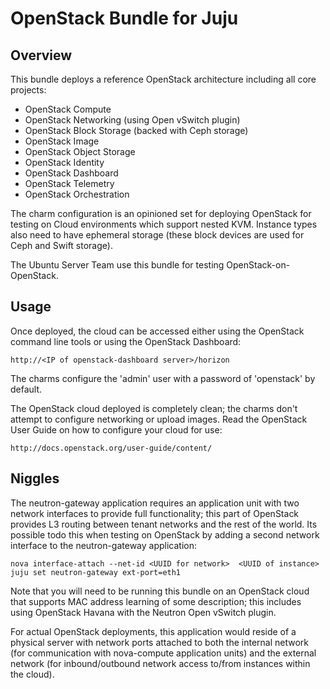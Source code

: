 OpenStack Bundle for Juju
=========================

Overview
--------

This bundle deploys a reference OpenStack architecture including all core projects:

  - OpenStack Compute
  - OpenStack Networking (using Open vSwitch plugin)
  - OpenStack Block Storage (backed with Ceph storage)
  - OpenStack Image
  - OpenStack Object Storage
  - OpenStack Identity
  - OpenStack Dashboard
  - OpenStack Telemetry
  - OpenStack Orchestration

The charm configuration is an opinioned set for deploying OpenStack for testing on Cloud environments which support nested KVM.  Instance types also need to have ephemeral storage (these block devices are used for Ceph and Swift storage).

The Ubuntu Server Team use this bundle for testing OpenStack-on-OpenStack.

Usage
-----

Once deployed, the cloud can be accessed either using the OpenStack command line tools or using the OpenStack Dashboard:

    http://<IP of openstack-dashboard server>/horizon

The charms configure the 'admin' user with a password of 'openstack' by default.

The OpenStack cloud deployed is completely clean; the charms don't attempt to configure networking or upload images.  Read the OpenStack User Guide on how to configure your cloud for use:

    http://docs.openstack.org/user-guide/content/

Niggles
-------

The neutron-gateway application requires an application unit with two network interfaces to provide full functionality; this part of OpenStack provides L3 routing between tenant networks and the rest of the world.  Its possible todo this when testing on OpenStack by adding a second network interface to the neutron-gateway application:

    nova interface-attach --net-id <UUID for network>  <UUID of instance>
    juju set neutron-gateway ext-port=eth1

Note that you will need to be running this bundle on an OpenStack cloud that supports MAC address learning of some description; this includes using OpenStack Havana with the Neutron Open vSwitch plugin.

For actual OpenStack deployments, this application would reside of a physical server with network ports attached to both the internal network (for communication with nova-compute application units) and the external network (for inbound/outbound network access to/from instances within the cloud).
